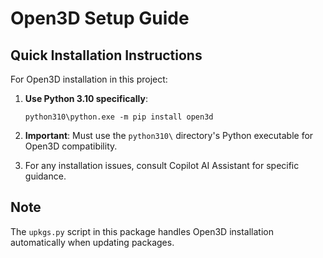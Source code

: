 # Open3D Setup Guide

## Quick Installation Instructions

For Open3D installation in this project:

1. **Use Python 3.10 specifically**:
   ```
   python310\python.exe -m pip install open3d
   ```

2. **Important**: Must use the `python310\` directory's Python executable for Open3D compatibility.

3. For any installation issues, consult Copilot AI Assistant for specific guidance.

## Note
The `upkgs.py` script in this package handles Open3D installation automatically when updating packages.